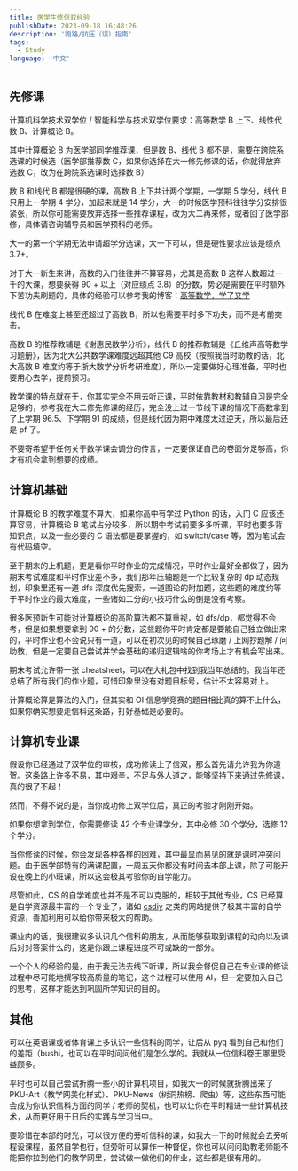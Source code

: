 ```yaml
---
title: 医学生修信双经验
publishDate: 2023-09-18 16:48:26
description: '跑路/抗压（误）指南'
tags:
  - Study
language: '中文'
---
```


## 先修课

计算机科学技术双学位 / 智能科学与技术双学位要求：高等数学 B 上下、线性代数 B、计算概论 B。

其中计算概论 B 为医学部同学推荐课，但是数 B、线代 B 都不是，需要在跨院系选课的时候选（医学部推荐数 C，如果你选择在大一修先修课的话，你就得放弃选数 C，改为在跨院系选课时选择数 B）

数 B 和线代 B 都是很硬的课，高数 B 上下共计两个学期，一学期 5 学分，线代 B 只用上一学期 4 学分，加起来就是 14 学分，大一的时候医学预科往往学分安排很紧张，所以你可能需要放弃选择一些推荐课程，改为大二再来修，或者回了医学部修，具体请咨询辅导员和医学预科的老师。

大一的第一个学期无法申请超学分选课，大一下可以，但是硬性要求应该是绩点 3.7+。

对于大一新生来讲，高数的入门往往并不算容易，尤其是高数 B 这样人数超过一千的大课，想要获得 90 + 以上（对应绩点 3.8）的分数，势必是需要在平时额外下苦功夫刷题的，具体的经验可以参考我的博客：[高等数学，学了又学](https://arthals.ink/posts/experience/advanced-mathematics)

线代 B 在难度上甚至还超过了高数 B，所以也需要平时多下功夫，而不是考前突击。

高数 B 的推荐教辅是《谢惠民数学分析》，线代 B 的推荐教辅是《丘维声高等数学习题册》，因为北大公共数学课难度远超其他 C9 高校（按照我当时助教的话，北大高数 B 难度约等于浙大数学分析考研难度），所以一定要做好心理准备，平时也要用心去学，提前预习。

数学课的特点就在于，你其实完全不用去听正课，平时依靠教材和教辅自习是完全足够的，参考我在大二修先修课的经历，完全没上过一节线下课的情况下高数拿到了上学期 96.5、下学期 91 的成绩，但是线代因为期中难度太过逆天，所以最后还是 pf 了。

不要寄希望于任何关于数学课会调分的传言，一定要保证自己的卷面分足够高，你才有机会拿到想要的成绩。

## 计算机基础

计算概论 B 的教学难度不算大，如果你高中有学过 Python 的话，入门 C 应该还算容易，计算概论 B 笔试占分较多，所以期中考试前要多多听课，平时也要多背知识点，以及一些必要的 C 语法都是要掌握的，如 switch/case 等，因为笔试会有代码填空。

至于期末的上机题，更是看你平时作业的完成情况，平时作业最好全都做了，因为期末考试难度和平时作业差不多，我们那年压轴题是一个比较复杂的 dp 动态规划，印象里还有一道 dfs 深度优先搜索，一道图论的附加题，这些题的难度约等于平时作业的最大难度，一些诸如二分的小技巧什么的倒是没有考察。

很多医预新生可能对计算概论的高阶算法都不算重视，如 dfs/dp，都觉得不会考，但是如果想要拿到 90 + 的分数，这些题你平时肯定都是要能自己独立做出来的，平时作业也不会说只有一道，可以在初次见的时候自己琢磨 / 上网抄题解 / 问助教，但是一定要自己尝试并学会基础的递归逻辑啥的你考场上才有机会写出来。

期末考试允许带一张 cheatsheet，可以在大礼包中找到我当年总结的。我当年还总结了所有我们的作业题，可惜印象里没有对题目标号，估计不太容易对上。

计算概论算是算法的入门，但其实和 OI 信息学竞赛的题目相比真的算不上什么，如果你确实想要走信科这条路，打好基础是必要的。

## 计算机专业课

假设你已经通过了双学位的审核，成功修读上了信双，那么首先请允许我为你道贺。这条路上许多不易，其中艰辛，不足与外人道之，能够坚持下来通过先修课，真的很了不起！

然而，不得不说的是，当你成功修上双学位后，真正的考验才刚刚开始。

如果你想拿到学位，你需要修读 42 个专业课学分，其中必修 30 个学分，选修 12 个学分。

当你修读的时候，你会发现各种各样的困难，其中最显而易见的就是课时冲突问题。由于医学部特有的满课配置，一周五天你都没有时间去本部上课，除了可能开设在晚上的小班课，所以这会极其考验你的自学能力。

尽管如此，CS 的自学难度也并不是不可以克服的，相较于其他专业，CS 已经算是自学资源最丰富的一个专业了，诸如 [csdiy](https://csdiy.wiki/) 之类的网站提供了极其丰富的自学资源，善加利用可以给你带来极大的帮助。

课业内的话，我很建议多认识几个信科的朋友，从而能够获取到课程的动向以及课后对对答案什么的，这是你跟上课程进度不可或缺的一部分。

一个个人的经验的是，由于我无法去线下听课，所以我会督促自己在专业课的修读过程中尽可能地撰写较高质量的笔记，这个过程可以使用 AI，但一定要加入自己的思考，这样才能达到巩固所学知识的目的。

## 其他

可以在英语课或者体育课上多认识一些信科的同学，让后从 pyq 看到自己和他们的差距（bushi，也可以在平时问问他们是怎么学的。我就从一位信科卷王哪里受益颇多。

平时也可以自己尝试折腾一些小的计算机项目，如我大一的时候就折腾出来了 PKU-Art（教学网美化样式）、PKU-News（树洞热榜、爬虫）等，这些东西可能会成为你认识信科方面的同学 / 老师的契机，也可以让你在平时精进一些计算机技术，从而更好用于日后的实践与学习当中。

要珍惜在本部的时光，可以很方便的旁听信科的课，如我大一下的时候就会去旁听程设课程，虽然自学也行，但旁听可以算作一种督促，你也可以问问助教老师能不能把你拉到他们的教学网里，尝试做一做他们的作业，这些都是很有用的。

